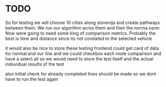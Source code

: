 # TODO 

So for testing we will choose 10 cities along slovenija and create pathways between them.
We run our algorithm acros them and then the norma osrm. Now were going to need some king of comparison metrics.
Probably the best is time and distance since its not corelated to the selected vehicle

it  would also be nice to store these testing
frontend could get card of data for normal and our line and we could checkbox each route comparison and have a select all
so we would need to store the test itself and the actual induvidual results of the test

also initial check for already completed lines should be made so we dont have to run the test again
